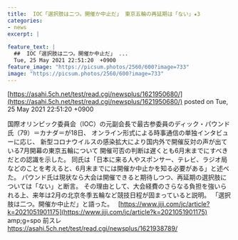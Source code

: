 ```yaml
---
title:  IOC「選択肢は二つ。開催か中止だ」 東京五輪の再延期は「ない」★3  
categories:
- news
excerpt: |
  
feature_text: |
  ##  IOC「選択肢は二つ。開催か中止だ」 ...
  Tue, 25 May 2021 22:51:20  +0900
feature_image: "https://picsum.photos/2560/600?image=733"
image: "https://picsum.photos/2560/600?image=733"
---
```


[https://asahi.5ch.net/test/read.cgi/newsplus/1621950680/](https://asahi.5ch.net/test/read.cgi/newsplus/1621950680/)
posted on Tue, 25 May 2021 22:51:20  +0900

<!--more-->

国際オリンピック委員会（IOC）の元副会長で最古参委員のディック・パウンド氏（79）＝カナダ＝が18日、 オンライン形式による時事通信の単独インタビューに応じ、 新型コロナウイルスの感染拡大により国内外で開催反対の声が出ている7月開幕の東京五輪について 開催可否の判断は遅くとも6月末までにすべきだとの認識を示した。 同氏は「日本に来る人やスポンサー、テレビ、ラジオ局などのことを考えると、6月末までには開催か中止かを知る必要がある」と述べた。 パウンド氏は現状なら大会は開催できると期待しつつ、再延期の選択肢については「ない」と断言。 その理由として、大会経費のさらなる負担を強いられる上、来年は2月の北京冬季五輪など競技日程が固まっていると説明。 「選択肢は二つ。開催か中止だ」と語った。　 [https://www.jiji.com/jc/article?k=2021051901175](https://www.jiji.com/jc/article?k=2021051901175) amp;g=spo 前スレ　https://asahi.5ch.net/test/read.cgi/newsplus/1621938789/
